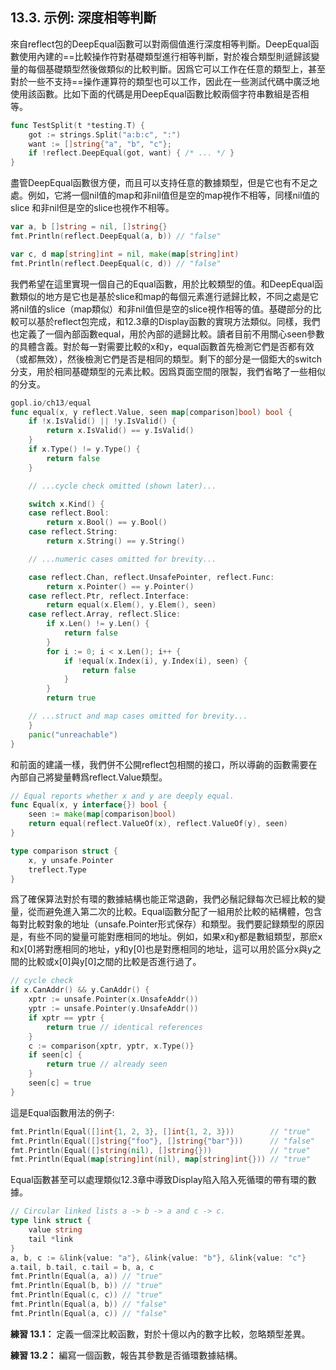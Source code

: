 ## 13.3. 示例: 深度相等判斷

來自reflect包的DeepEqual函數可以對兩個值進行深度相等判斷。DeepEqual函數使用內建的==比較操作符對基礎類型進行相等判斷，對於複合類型則遞歸該變量的每個基礎類型然後做類似的比較判斷。因爲它可以工作在任意的類型上，甚至對於一些不支持==操作運算符的類型也可以工作，因此在一些測試代碼中廣泛地使用該函數。比如下面的代碼是用DeepEqual函數比較兩個字符串數組是否相等。

```Go
func TestSplit(t *testing.T) {
	got := strings.Split("a:b:c", ":")
	want := []string{"a", "b", "c"};
	if !reflect.DeepEqual(got, want) { /* ... */ }
}
```

盡管DeepEqual函數很方便，而且可以支持任意的數據類型，但是它也有不足之處。例如，它將一個nil值的map和非nil值但是空的map視作不相等，同樣nil值的slice 和非nil但是空的slice也視作不相等。

```Go
var a, b []string = nil, []string{}
fmt.Println(reflect.DeepEqual(a, b)) // "false"

var c, d map[string]int = nil, make(map[string]int)
fmt.Println(reflect.DeepEqual(c, d)) // "false"
```

我們希望在這里實現一個自己的Equal函數，用於比較類型的值。和DeepEqual函數類似的地方是它也是基於slice和map的每個元素進行遞歸比較，不同之處是它將nil值的slice（map類似）和非nil值但是空的slice視作相等的值。基礎部分的比較可以基於reflect包完成，和12.3章的Display函數的實現方法類似。同樣，我們也定義了一個內部函數equal，用於內部的遞歸比較。讀者目前不用關心seen參數的具體含義。對於每一對需要比較的x和y，equal函數首先檢測它們是否都有效（或都無效），然後檢測它們是否是相同的類型。剩下的部分是一個鉅大的switch分支，用於相同基礎類型的元素比較。因爲頁面空間的限製，我們省略了一些相似的分支。

```Go
gopl.io/ch13/equal
func equal(x, y reflect.Value, seen map[comparison]bool) bool {
	if !x.IsValid() || !y.IsValid() {
		return x.IsValid() == y.IsValid()
	}
	if x.Type() != y.Type() {
		return false
	}

	// ...cycle check omitted (shown later)...

	switch x.Kind() {
	case reflect.Bool:
		return x.Bool() == y.Bool()
	case reflect.String:
		return x.String() == y.String()

	// ...numeric cases omitted for brevity...

	case reflect.Chan, reflect.UnsafePointer, reflect.Func:
		return x.Pointer() == y.Pointer()
	case reflect.Ptr, reflect.Interface:
		return equal(x.Elem(), y.Elem(), seen)
	case reflect.Array, reflect.Slice:
		if x.Len() != y.Len() {
			return false
		}
		for i := 0; i < x.Len(); i++ {
			if !equal(x.Index(i), y.Index(i), seen) {
				return false
			}
		}
		return true

	// ...struct and map cases omitted for brevity...
	}
	panic("unreachable")
}
```

和前面的建議一樣，我們併不公開reflect包相關的接口，所以導齣的函數需要在內部自己將變量轉爲reflect.Value類型。

```Go
// Equal reports whether x and y are deeply equal.
func Equal(x, y interface{}) bool {
	seen := make(map[comparison]bool)
	return equal(reflect.ValueOf(x), reflect.ValueOf(y), seen)
}

type comparison struct {
	x, y unsafe.Pointer
	treflect.Type
}
```

爲了確保算法對於有環的數據結構也能正常退齣，我們必鬚記録每次已經比較的變量，從而避免進入第二次的比較。Equal函數分配了一組用於比較的結構體，包含每對比較對象的地址（unsafe.Pointer形式保存）和類型。我們要記録類型的原因是，有些不同的變量可能對應相同的地址。例如，如果x和y都是數組類型，那麽x和x[0]將對應相同的地址，y和y[0]也是對應相同的地址，這可以用於區分x與y之間的比較或x[0]與y[0]之間的比較是否進行過了。

```Go
// cycle check
if x.CanAddr() && y.CanAddr() {
	xptr := unsafe.Pointer(x.UnsafeAddr())
	yptr := unsafe.Pointer(y.UnsafeAddr())
	if xptr == yptr {
		return true // identical references
	}
	c := comparison{xptr, yptr, x.Type()}
	if seen[c] {
		return true // already seen
	}
	seen[c] = true
}
```

這是Equal函數用法的例子:

```Go
fmt.Println(Equal([]int{1, 2, 3}, []int{1, 2, 3}))        // "true"
fmt.Println(Equal([]string{"foo"}, []string{"bar"}))      // "false"
fmt.Println(Equal([]string(nil), []string{}))             // "true"
fmt.Println(Equal(map[string]int(nil), map[string]int{})) // "true"
```

Equal函數甚至可以處理類似12.3章中導致Display陷入陷入死循環的帶有環的數據。

```Go
// Circular linked lists a -> b -> a and c -> c.
type link struct {
	value string
	tail *link
}
a, b, c := &link{value: "a"}, &link{value: "b"}, &link{value: "c"}
a.tail, b.tail, c.tail = b, a, c
fmt.Println(Equal(a, a)) // "true"
fmt.Println(Equal(b, b)) // "true"
fmt.Println(Equal(c, c)) // "true"
fmt.Println(Equal(a, b)) // "false"
fmt.Println(Equal(a, c)) // "false"
```

**練習 13.1：** 定義一個深比較函數，對於十億以內的數字比較，忽略類型差異。

**練習 13.2：** 編寫一個函數，報告其參數是否循環數據結構。


